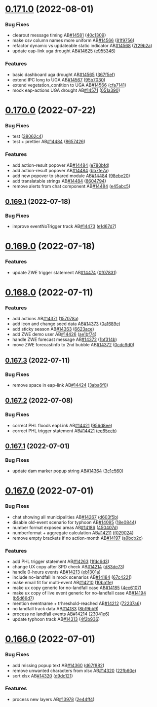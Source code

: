 # [0.171.0](https://github.com/rodekruis/IBF-system/compare/v0.170.0...v0.171.0) (2022-08-01)


### Bug Fixes

* clearout message timing AB[#14581](https://github.com/rodekruis/IBF-system/issues/14581) ([40c1309](https://github.com/rodekruis/IBF-system/commit/40c1309f01d9616e2fa96882035e798ead2dfe23))
* make csv column names more uniform AB[#14566](https://github.com/rodekruis/IBF-system/issues/14566) ([81f9756](https://github.com/rodekruis/IBF-system/commit/81f97567f9e6c4d4249d793a81afa5ef551a3a00))
* refactor dynamic vs updateable static indicator AB[#14568](https://github.com/rodekruis/IBF-system/issues/14568) ([7f29b2a](https://github.com/rodekruis/IBF-system/commit/7f29b2ac91e7dc42e11c22e1ac8c8af97d930b8d))
* update eap-link uga drought AB[#14625](https://github.com/rodekruis/IBF-system/issues/14625) ([e955346](https://github.com/rodekruis/IBF-system/commit/e955346ea34c7184f91f27bb576fddf80f70cd8a))


### Features

* basic dashboard uga drought AB[#14565](https://github.com/rodekruis/IBF-system/issues/14565) ([367f5ef](https://github.com/rodekruis/IBF-system/commit/367f5efde6298bca27f36702649f2a2dc34d8f83))
* extend IPC long to UGA AB[#14567](https://github.com/rodekruis/IBF-system/issues/14567) ([95b7030](https://github.com/rodekruis/IBF-system/commit/95b7030b80eca157e9a8384102ba62da866239f0))
* extend vegetation_contition to UGA AB[#14566](https://github.com/rodekruis/IBF-system/issues/14566) ([cfa7141](https://github.com/rodekruis/IBF-system/commit/cfa71418c22b2a2215cf1fe4abc715380d838170))
* mock eap-actions UGA drought AB[#14571](https://github.com/rodekruis/IBF-system/issues/14571) ([051a390](https://github.com/rodekruis/IBF-system/commit/051a3904441ea22b9a63ac2128d997d273d72f68))



# [0.170.0](https://github.com/rodekruis/IBF-system/compare/v0.169.1...v0.170.0) (2022-07-22)


### Bug Fixes

* test ([38062c4](https://github.com/rodekruis/IBF-system/commit/38062c4447790380a5e02d3cdf0fb173369849d9))
* test + prettier AB[#14484](https://github.com/rodekruis/IBF-system/issues/14484) ([8657426](https://github.com/rodekruis/IBF-system/commit/86574263b51edaa96447db53d05e373678d7d1c1))


### Features

* add action-result popover AB[#14484](https://github.com/rodekruis/IBF-system/issues/14484) ([e780bfd](https://github.com/rodekruis/IBF-system/commit/e780bfdd4a15bc8523e28cb8b810bd581ff752d8))
* add action-result popover AB[#14484](https://github.com/rodekruis/IBF-system/issues/14484) ([bb7fe7a](https://github.com/rodekruis/IBF-system/commit/bb7fe7a86e4e826b3c5dfad187620a594942d710))
* add new popover to shared module AB[#14484](https://github.com/rodekruis/IBF-system/issues/14484) ([98ebe20](https://github.com/rodekruis/IBF-system/commit/98ebe20d39a3c7b9221ac1286b1da8d9d7433b2d))
* add translatable strings AB[#14484](https://github.com/rodekruis/IBF-system/issues/14484) ([8604794](https://github.com/rodekruis/IBF-system/commit/86047948582d9c8e9df1a92acaccc44ac3efa4ae))
* remove alerts from chat component AB[#14484](https://github.com/rodekruis/IBF-system/issues/14484) ([e45abc5](https://github.com/rodekruis/IBF-system/commit/e45abc52291cf236781fb6a694e59a057eb95d79))



## [0.169.1](https://github.com/rodekruis/IBF-system/compare/v0.169.0...v0.169.1) (2022-07-18)


### Bug Fixes

* improve eventNoTrigger track AB[#14473](https://github.com/rodekruis/IBF-system/issues/14473) ([e1d67d7](https://github.com/rodekruis/IBF-system/commit/e1d67d7c6e0c2e5e09884c0f256a3f39ccbd34e7))



# [0.169.0](https://github.com/rodekruis/IBF-system/compare/v0.168.0...v0.169.0) (2022-07-18)


### Features

* update ZWE trigger statement AB[#14474](https://github.com/rodekruis/IBF-system/issues/14474) ([0f07831](https://github.com/rodekruis/IBF-system/commit/0f078314f7bba4987f95abdf256c014f5377d3c0))



# [0.168.0](https://github.com/rodekruis/IBF-system/compare/v0.167.3...v0.168.0) (2022-07-11)


### Features

* add actions AB[#14371](https://github.com/rodekruis/IBF-system/issues/14371) ([157078a](https://github.com/rodekruis/IBF-system/commit/157078ab32e789bb31833a7b4a6ba075a8e4f5cf))
* add icon and change seed data AB[#14373](https://github.com/rodekruis/IBF-system/issues/14373) ([0a1689e](https://github.com/rodekruis/IBF-system/commit/0a1689e6ecde0a9c30324aed45925e0f29dc0dec))
* add sticky season AB[#14363](https://github.com/rodekruis/IBF-system/issues/14363) ([6623ace](https://github.com/rodekruis/IBF-system/commit/6623ace25d2c78aac2357a79aad8dde8da2c417b))
* add ZWE demo user AB[#14426](https://github.com/rodekruis/IBF-system/issues/14426) ([ae1bf74](https://github.com/rodekruis/IBF-system/commit/ae1bf74a09d63c13bf9b32fcd688e14b54394243))
* handle ZWE forecast message AB[#14372](https://github.com/rodekruis/IBF-system/issues/14372) ([1bf314b](https://github.com/rodekruis/IBF-system/commit/1bf314bd2039895ce19a11cfab03e4f14ee43b73))
* move ZWE forecastinfo to 2nd bubble AB[#14372](https://github.com/rodekruis/IBF-system/issues/14372) ([0cdc9d0](https://github.com/rodekruis/IBF-system/commit/0cdc9d074ac1b488b9354d1cbadf7ce445cdb47a))



## [0.167.3](https://github.com/rodekruis/IBF-system/compare/v0.167.2...v0.167.3) (2022-07-11)


### Bug Fixes

* remove space in eap-link AB[#14424](https://github.com/rodekruis/IBF-system/issues/14424) ([3aba6f0](https://github.com/rodekruis/IBF-system/commit/3aba6f06d1f2c0b87a553a2aff9512a78ebe2c08))



## [0.167.2](https://github.com/rodekruis/IBF-system/compare/v0.167.1...v0.167.2) (2022-07-08)


### Bug Fixes

* correct PHL floods eapLink AB[#14421](https://github.com/rodekruis/IBF-system/issues/14421) ([956d8ee](https://github.com/rodekruis/IBF-system/commit/956d8eec08488d2792466d55d3853742bf03227f))
* correct PHL trigger statement AB[#14421](https://github.com/rodekruis/IBF-system/issues/14421) ([ee65ccb](https://github.com/rodekruis/IBF-system/commit/ee65ccba83bb6221abed002b734ebfdf39e59d66))



## [0.167.1](https://github.com/rodekruis/IBF-system/compare/v0.167.0...v0.167.1) (2022-07-01)


### Bug Fixes

* update dam marker popup string AB[#14364](https://github.com/rodekruis/IBF-system/issues/14364) ([3c1c560](https://github.com/rodekruis/IBF-system/commit/3c1c560f9584eead21b498b2d875523edafdfb8e))



# [0.167.0](https://github.com/rodekruis/IBF-system/compare/v0.166.0...v0.167.0) (2022-07-01)


### Bug Fixes

* chat showing all municipalities AB[#14267](https://github.com/rodekruis/IBF-system/issues/14267) ([d603f5b](https://github.com/rodekruis/IBF-system/commit/d603f5b881fd1e17eab4292b376a2096124e7788))
* disable old-event scenario for typhoon AB[#14095](https://github.com/rodekruis/IBF-system/issues/14095) ([18e0844](https://github.com/rodekruis/IBF-system/commit/18e08448c3a191357adee476520d4a1a93efc626))
* number format exposed areas AB[#14186](https://github.com/rodekruis/IBF-system/issues/14186) ([450407d](https://github.com/rodekruis/IBF-system/commit/450407dc6457b34f1be58a3188d49eb8b8d1dd78))
* numberformat + aggregate calculation AB[#14211](https://github.com/rodekruis/IBF-system/issues/14211) ([f029024](https://github.com/rodekruis/IBF-system/commit/f029024ce4c85bd373353118749fb2edd0fdf4e5))
* remove empty brackets if no action-month AB[#14197](https://github.com/rodekruis/IBF-system/issues/14197) ([a9bcb2c](https://github.com/rodekruis/IBF-system/commit/a9bcb2c5cef3dfda2324751ae15ebfd59c75e54f))


### Features

* add PHL trigger statement AB[#14263](https://github.com/rodekruis/IBF-system/issues/14263) ([1fdc6d3](https://github.com/rodekruis/IBF-system/commit/1fdc6d33fc518b7f1fde69cd4806519148896343))
* change UX copy after SPD check AB[#14214](https://github.com/rodekruis/IBF-system/issues/14214) ([d83de73](https://github.com/rodekruis/IBF-system/commit/d83de7367686cd99ef75316e0e87a0de786c3a5b))
* handle 0-hours events AB[#14213](https://github.com/rodekruis/IBF-system/issues/14213) ([eb1301a](https://github.com/rodekruis/IBF-system/commit/eb1301a74186e1bf62ad2f0f7622e76807156d21))
* include no-landfall in mock scenarios AB[#14184](https://github.com/rodekruis/IBF-system/issues/14184) ([67c4221](https://github.com/rodekruis/IBF-system/commit/67c4221cc525ea69cb8b9fb6018b608dad7d0374))
* make email fit for multi-event AB[#14210](https://github.com/rodekruis/IBF-system/issues/14210) ([10ba1fe](https://github.com/rodekruis/IBF-system/commit/10ba1fedb3dbedae383691ab275e54b7f2f8120b))
* make ux copy generic for no-landfall case AB[#14185](https://github.com/rodekruis/IBF-system/issues/14185) ([4ec6107](https://github.com/rodekruis/IBF-system/commit/4ec610706936e222df36c95f53c3b6e5c205f707))
* make ux copy of live event generic for no-landfall case AB[#14194](https://github.com/rodekruis/IBF-system/issues/14194) ([b5d66d7](https://github.com/rodekruis/IBF-system/commit/b5d66d76e0a9442bab0d739eae72bac79fc7bd62))
* mention eventname + trhreshold-reached AB[#14212](https://github.com/rodekruis/IBF-system/issues/14212) ([72237a6](https://github.com/rodekruis/IBF-system/commit/72237a6b257ca0977672fe5ff172fab9d5618f91))
* no landfall track data AB[#14183](https://github.com/rodekruis/IBF-system/issues/14183) ([8bf9bb9](https://github.com/rodekruis/IBF-system/commit/8bf9bb941a6a506673b32edb194cb53c8dd3baaa))
* process no landfall events AB[#14214](https://github.com/rodekruis/IBF-system/issues/14214) ([23041e6](https://github.com/rodekruis/IBF-system/commit/23041e685a3120b4f726733a927e02906bfb75b0))
* update typhoon track AB[#14313](https://github.com/rodekruis/IBF-system/issues/14313) ([4f2b936](https://github.com/rodekruis/IBF-system/commit/4f2b93651804cc4382ff1176120cfadda3856ec8))



# [0.166.0](https://github.com/rodekruis/IBF-system/compare/v0.165.0...v0.166.0) (2022-07-01)


### Bug Fixes

* add missing popup text AB[#14360](https://github.com/rodekruis/IBF-system/issues/14360) ([d67f882](https://github.com/rodekruis/IBF-system/commit/d67f882d7abf0c5f60618c7ffa11699260b5146c))
* remove unwanted characters from xlsx AB[#14320](https://github.com/rodekruis/IBF-system/issues/14320) ([22fb60e](https://github.com/rodekruis/IBF-system/commit/22fb60e07403e52aeef93437edb287428416249d))
* sort xlsx AB[#14320](https://github.com/rodekruis/IBF-system/issues/14320) ([d9dc121](https://github.com/rodekruis/IBF-system/commit/d9dc121efdd069f45a5db37d3baa390d10ac2103))


### Features

* process new layers AB[#13978](https://github.com/rodekruis/IBF-system/issues/13978) ([2e44ff4](https://github.com/rodekruis/IBF-system/commit/2e44ff4fba613f4f33b32182c6b5dc19442f03bf))



